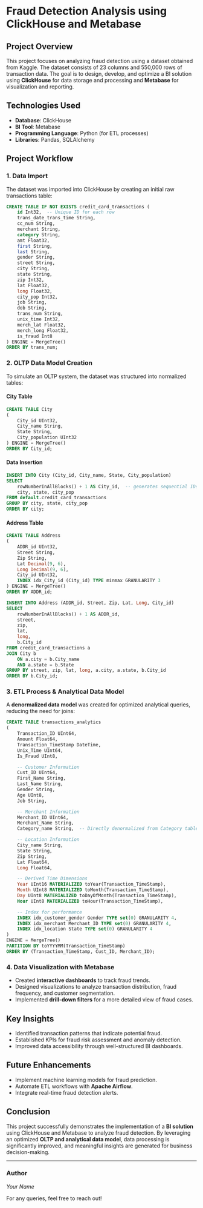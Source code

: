 # Fraud Detection Analysis using ClickHouse and Metabase

## Project Overview
This project focuses on analyzing fraud detection using a dataset obtained from Kaggle. The dataset consists of 23 columns and 550,000 rows of transaction data. The goal is to design, develop, and optimize a BI solution using **ClickHouse** for data storage and processing and **Metabase** for visualization and reporting.

## Technologies Used
- **Database**: ClickHouse
- **BI Tool**: Metabase
- **Programming Language**: Python (for ETL processes)
- **Libraries**: Pandas, SQLAlchemy

## Project Workflow
### 1. Data Import
The dataset was imported into ClickHouse by creating an initial raw transactions table:

```sql
CREATE TABLE IF NOT EXISTS credit_card_transactions (
    id Int32,  -- Unique ID for each row
    trans_date_trans_time String,
    cc_num String,
    merchant String,
    category String,
    amt Float32,
    first String,
    last String,
    gender String,
    street String,
    city String,
    state String,
    zip Int32,
    lat Float32,
    long Float32,
    city_pop Int32,
    job String,
    dob String,
    trans_num String,
    unix_time Int32,
    merch_lat Float32,
    merch_long Float32,
    is_fraud Int8
) ENGINE = MergeTree()
ORDER BY trans_num;
```

### 2. OLTP Data Model Creation
To simulate an OLTP system, the dataset was structured into normalized tables:

#### **City Table**
```sql
CREATE TABLE City
(
    City_id UInt32,
    City_name String,
    State String,
    City_population UInt32
) ENGINE = MergeTree()
ORDER BY City_id;
```

#### **Data Insertion**
```sql
INSERT INTO City (City_id, City_name, State, City_population)
SELECT
    rowNumberInAllBlocks() + 1 AS City_id,  -- generates sequential IDs starting from 1
    city, state, city_pop
FROM default.credit_card_transactions
GROUP BY city, state, city_pop
ORDER BY city;
```

#### **Address Table**
```sql
CREATE TABLE Address
(
    ADDR_id UInt32,
    Street String,
    Zip String,
    Lat Decimal(9, 6),
    Long Decimal(9, 6),
    City_id UInt32,
    INDEX idx_City_id (City_id) TYPE minmax GRANULARITY 3
) ENGINE = MergeTree()
ORDER BY ADDR_id;
```

```sql
INSERT INTO Address (ADDR_id, Street, Zip, Lat, Long, City_id)
SELECT
    rowNumberInAllBlocks() + 1 AS ADDR_id,
    street,
    zip,
    lat,
    long,
    b.City_id
FROM credit_card_transactions a
JOIN City b
    ON a.city = b.City_name
    AND a.state = b.State
GROUP BY street, zip, lat, long, a.city, a.state, b.City_id
ORDER BY b.City_id;
```

### 3. ETL Process & Analytical Data Model
A **denormalized data model** was created for optimized analytical queries, reducing the need for joins:

```sql
CREATE TABLE transactions_analytics
(
    Transaction_ID UInt64,
    Amount Float64,
    Transaction_TimeStamp DateTime,
    Unix_Time UInt64,
    Is_Fraud UInt8,

    -- Customer Information
    Cust_ID UInt64,
    First_Name String,
    Last_Name String,
    Gender String,
    Age UInt8,
    Job String,

    -- Merchant Information
    Merchant_ID UInt64,
    Merchant_Name String,
    Category_name String,  -- Directly denormalized from Category table

    -- Location Information
    City_name String,
    State String,
    Zip String,
    Lat Float64,
    Long Float64,

    -- Derived Time Dimensions
    Year UInt16 MATERIALIZED toYear(Transaction_TimeStamp),
    Month UInt8 MATERIALIZED toMonth(Transaction_TimeStamp),
    Day UInt8 MATERIALIZED toDayOfMonth(Transaction_TimeStamp),
    Hour UInt8 MATERIALIZED toHour(Transaction_TimeStamp),

    -- Index for performance
    INDEX idx_customer_gender Gender TYPE set(0) GRANULARITY 4,
    INDEX idx_merchant Merchant_ID TYPE set(0) GRANULARITY 4,
    INDEX idx_location State TYPE set(0) GRANULARITY 4
)
ENGINE = MergeTree()
PARTITION BY toYYYYMM(Transaction_TimeStamp)
ORDER BY (Transaction_TimeStamp, Cust_ID, Merchant_ID);
```

### 4. Data Visualization with Metabase
- Created **interactive dashboards** to track fraud trends.
- Designed visualizations to analyze transaction distribution, fraud frequency, and customer segmentation.
- Implemented **drill-down filters** for a more detailed view of fraud cases.

## Key Insights
- Identified transaction patterns that indicate potential fraud.
- Established KPIs for fraud risk assessment and anomaly detection.
- Improved data accessibility through well-structured BI dashboards.

## Future Enhancements
- Implement machine learning models for fraud prediction.
- Automate ETL workflows with **Apache Airflow**.
- Integrate real-time fraud detection alerts.

## Conclusion
This project successfully demonstrates the implementation of a **BI solution** using ClickHouse and Metabase to analyze fraud detection. By leveraging an optimized **OLTP and analytical data model**, data processing is significantly improved, and meaningful insights are generated for business decision-making.

---

### Author
*Your Name*

For any queries, feel free to reach out!

